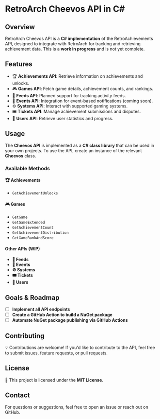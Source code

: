 # RetroArch Cheevos API in C#

## Overview
RetroArch Cheevos API is a **C# implementation** of the RetroAchievements API, designed to integrate with RetroArch for tracking and retrieving achievement data. This is a **work in progress** and is not yet complete.

## Features
- 🏆 **Achievements API**: Retrieve information on achievements and unlocks.
- 🎮 **Games API**: Fetch game details, achievement counts, and rankings.
- 📡 **Feeds API**: Planned support for tracking activity feeds.
- 📝 **Events API**: Integration for event-based notifications (coming soon).
- ⚙️ **Systems API**: Interact with supported gaming systems.
- 🎟️ **Tickets API**: Manage achievement submissions and disputes.
- 👤 **Users API**: Retrieve user statistics and progress.

## Usage
The **Cheevos API** is implemented as a **C# class library** that can be used in your own projects.
To use the API, create an instance of the relevant **Cheevos** class.

### Available Methods
#### 🏆 Achievements
- `GetAchievementUnlocks`

#### 🎮 Games
- `GetGame`
- `GetGameExtended`
- `GetAchievementCount`
- `GetAchievementDistribution`
- `GetGameRankAndScore`

#### Other APIs (WIP)
- **📡 Feeds**
- **📝 Events**
- **⚙️ Systems**
- **🎟️ Tickets**
- **👤 Users**

## Goals & Roadmap
- [ ] **Implement all API endpoints**
- [ ] **Create a GitHub Action to build a NuGet package**
- [ ] **Automate NuGet package publishing via GitHub Actions**

## Contributing
💡 Contributions are welcome! If you'd like to contribute to the API, feel free to submit issues, feature requests, or pull requests.

## License
📜 This project is licensed under the **MIT License**.

## Contact
For questions or suggestions, feel free to open an issue or reach out on GitHub.
